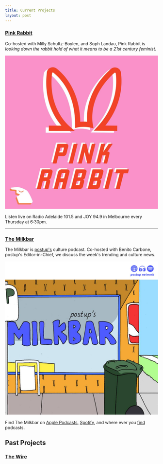 ```yaml
---
title: Current Projects
layout: post
---
```


### [Pink Rabbit](http://radioadelaide.org.au/program/pink-rabbit/)

Co-hosted with Milly Schultz-Boylen, and Soph Landau, Pink Rabbit is *looking down the rabbit hold of what it means to be a 21st century feminist*.

![Pink Rabbit](/assets/images/pink-rabbit.jpg)

Listen live on Radio Adelaide 101.5 and JOY 94.9 in Melbourne every Thursday at 6:30pm.
<hr>

### [The Milkbar](https://podcasts.apple.com/au/podcast/the-milkbar/id1478059008)

The Milkbar is [postup's](https://postup.com.au) culture podcast. Co-hosted with Benito Carbone, postup's Editor-in-Chief, we discuss the week's trending and culture news.

![The Milkbar](/assets/images/the-milkbar.jpg)

Find The Milkbar on [Apple Podcasts](https://podcasts.apple.com/au/podcast/the-milkbar/id1478059008), [Spotify](https://open.spotify.com/show/1jZ8UrvFnje63aQNC4fzo2), and where ever you [find](https://player.whooshkaa.com/shows/the-milkbar) podcasts.

<h2 class="post-title divided p-name" itemprop="name headline">
     Past Projects
</h2>

### [The Wire]()

